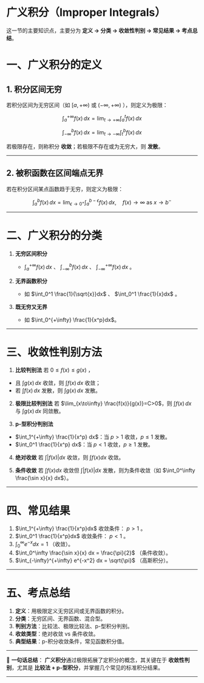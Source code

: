 # 广义积分（Improper Integrals）
这一节的主要知识点，主要分为 **定义 → 分类 → 收敛性判别 → 常见结果 → 考点总结**。


# 一、广义积分的定义

## 1. 积分区间无穷

若积分区间为无穷区间（如 $[a,+\infty)$ 或 $(-\infty,+\infty)$ ），则定义为极限：

$$
\int_a^{+\infty} f(x)\,dx = \lim_{t\to +\infty} \int_a^t f(x)\,dx
$$

$$
\int_{-\infty}^b f(x)\,dx = \lim_{t\to -\infty} \int_t^b f(x)\,dx
$$

若极限存在，则称积分 **收敛**；若极限不存在或为无穷大，则 **发散**。

---

## 2. 被积函数在区间端点无界

若在积分区间某点函数趋于无穷，则定义为极限：

$$
\int_a^b f(x)\,dx = \lim_{\epsilon \to 0^+} \int_a^{b-\epsilon} f(x)\,dx, \quad f(x)\to\infty \text{ as } x\to b^-
$$

---

# 二、广义积分的分类

1. **无穷区间积分**

   * $\int_a^{+\infty} f(x)\,dx$ 、 $\int_{-\infty}^b f(x)\,dx$ 、 $\int_{-\infty}^{+\infty} f(x)\,dx$ 。

2. **无界函数积分**

   * 如 $\int_0^1 \frac{1}{\sqrt{x}}dx$ 、 $\int_0^1 \frac{1}{x}dx$ 。

3. **既无穷又无界**

   * 如 $\int_0^{+\infty} \frac{1}{x^p}dx$。

---

# 三、收敛性判别方法

1. **比较判别法**
   若 $0\le f(x)\le g(x)$ ，

* 且 $\int g(x)\,dx$ 收敛，则 $\int f(x)\,dx$ 收敛；
* 若 $\int f(x)\,dx$ 发散，则 $\int g(x)\,dx$ 发散。

2. **极限比较判别法**
   若 $\lim_{x\to\infty} \frac{f(x)}{g(x)}=C>0$，则 $\int f(x)\,dx$ 与 $\int g(x)\,dx$ 同敛散。

3. **p-型积分判别法**

* $\int_1^{+\infty} \frac{1}{x^p} dx$：当 $p>1$ 收敛，$p\le 1$ 发散。
* $\int_0^1 \frac{1}{x^p} dx$：当 $p<1$ 收敛，$p\ge 1$ 发散。

4. **绝对收敛**
   若 $\int |f(x)| dx$ 收敛，则 $\int f(x) dx$ 收敛。

5. **条件收敛**
   若 $\int f(x) dx$ 收敛但 $\int |f(x)| dx$ 发散，则为条件收敛（如 $\int_0^\infty \frac{\sin x}{x} dx$）。

---

# 四、常见结果

1. $\int_1^{+\infty} \frac{1}{x^p}dx$ 收敛条件： $p>1$ 。
2. $\int_0^1 \frac{1}{x^p}dx$ 收敛条件： $p<1$ 。
3. $\int_0^\infty e^{-x} dx = 1$ （收敛）。
4. $\int_0^\infty \frac{\sin x}{x} dx = \frac{\pi}{2}$ （条件收敛）。
5. $\int_{-\infty}^{+\infty} e^{-x^2} dx = \sqrt{\pi}$ （高斯积分）。

---

# 五、考点总结

1. **定义**：用极限定义无穷区间或无界函数的积分。
2. **分类**：无穷区间、无界函数、混合型。
3. **判别方法**：比较法、极限比较法、p-型积分判别。
4. **收敛类型**：绝对收敛 vs 条件收敛。
5. **典型结果**：p-积分收敛条件，常见函数积分值。

---

📌 **一句话总结**：
**广义积分**通过极限拓展了定积分的概念，其关键在于 **收敛性判别**，尤其是 **比较法 + p-型积分**，并掌握几个常见的标准积分结果。

---

